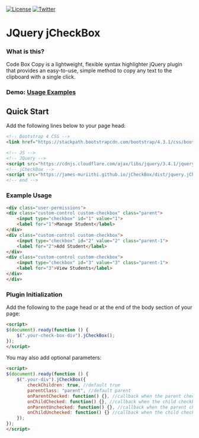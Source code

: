 [![License](https://img.shields.io/badge/license-MIT-yellow.svg)](https://raw.githubusercontent.com/jablonczay/code-box-copy/master/LICENSE)
[![Twitter](https://img.shields.io/twitter/url/https/github.com/jablonczay/code-box-copy.svg?style=social)](https://twitter.com/jam_es_muriithi)

# JQuery jCheckBox

### What is this?

Code Box Copy is a lightweight, flexible syntax highlighter jQuery plugin that provides an easy-to-use, simple method to copy any text to the clipboard with a single click.

### Demo: [Usage Examples](https://james-muriithi.github.io/jCheckBox/)

## Quick Start

Add the following lines below to your page head:

```html
<!-- Bootstrap 4 CSS -->
<link href="https://stackpath.bootstrapcdn.com/bootstrap/4.3.1/css/bootstrap.min.css" rel="stylesheet" async="">

<!-- JS -->
<!-- JQuery -->
<script src="https://cdnjs.cloudflare.com/ajax/libs/jquery/3.4.1/jquery.min.js"></script>
<!-- jCheckBox -->
<script src="https://james-muriithi.github.io/jCheckBox/dist/jquery.jCheckBox.min.js"></script>
<!-- end -->
```


### Example Usage


```html
<div class="user-permissions">
<div class="custom-control custom-checkbox" class="parent">
    <input type="checkbox" id="1" value="1">
    <label for="1">Manage Student</label>
</div>
<div class="custom-control custom-checkbox">
    <input type="checkbox" id="2" value="2" class="parent-1">
    <label for="2">Add Student</label>
</div>
<div class="custom-control custom-checkbox">
    <input type="checkbox" id="3" value="3" class="parent-1">
    <label for="3">View Students</label>
</div>
</div>
```


### Plugin Initialization

Add the following to the page head or at the end of the body section of your page:

```html
<script>
$(document).ready(function () {
    $(".your-check-box-div").jCheckBox();
});
</script>
```

You may also add optional parameters:

```html
<script>
$(document).ready(function () {
    $(".your-div").jCheckBox({
        checkChildren: true, //default true
        parentClass: "parent", //default parent
        onParentChecked: function() {}, //callback when the parent checkbox is checked
        onChildChecked: function() {}, //callback when the child checkbox is checked
        onParentUnchecked: function() {}, //callback when the parent checkbox is unchecked
        onChildUnchecked: function() {} //callback when the child checkbox is unchecked
    });
});
</script>
```
